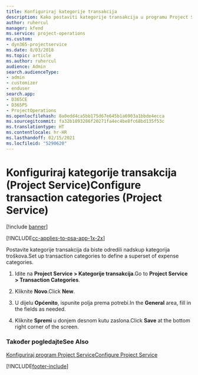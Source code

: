 ```yaml
---
title: Konfiguriraj kategorije transakcija
description: Kako postaviti kategorije transakcija u programu Project Service
author: ruhercul
manager: kfend
ms.service: project-operations
ms.custom:
- dyn365-projectservice
ms.date: 8/03/2018
ms.topic: article
ms.author: ruhercul
audience: Admin
search.audienceType:
- admin
- customizer
- enduser
search.app:
- D365CE
- D365PS
- ProjectOperations
ms.openlocfilehash: 8a0edd4ca5bb175d67e645b1a6903a1bbde4ecca
ms.sourcegitcommit: fa32b1893286f20271fa4ec4be8fc68bd135f53c
ms.translationtype: HT
ms.contentlocale: hr-HR
ms.lasthandoff: 02/15/2021
ms.locfileid: "5290620"
---
```

# <a name="configure-transaction-categories-project-service"></a><span data-ttu-id="04a7d-103">Konfiguriraj kategorije transakcija (Project Service)</span><span class="sxs-lookup"><span data-stu-id="04a7d-103">Configure transaction categories (Project Service)</span></span>

[!include [banner](../includes/psa-now-project-operations.md)]

[!INCLUDE[cc-applies-to-psa-app-1x-2x](../includes/cc-applies-to-psa-app-1x-2x.md)]

<span data-ttu-id="04a7d-104">Postavite kategorije transakcija da biste odredili nadskup kategorija troškova.</span><span class="sxs-lookup"><span data-stu-id="04a7d-104">Set up transaction categories to define a superset of expense categories.</span></span>  
  
1.  <span data-ttu-id="04a7d-105">Idite na **Project Service > Kategorije transakcija**.</span><span class="sxs-lookup"><span data-stu-id="04a7d-105">Go to **Project Service > Transaction Categories**.</span></span>  
  
2.  <span data-ttu-id="04a7d-106">Kliknite **Novo**.</span><span class="sxs-lookup"><span data-stu-id="04a7d-106">Click **New**.</span></span>  
  
3.  <span data-ttu-id="04a7d-107">U dijelu **Općenito**, ispunite polja prema potrebi.</span><span class="sxs-lookup"><span data-stu-id="04a7d-107">In the **General** area, fill in the fields as needed.</span></span>  
  
4.  <span data-ttu-id="04a7d-108">Kliknite **Spremi** u donjem desnom kutu zaslona.</span><span class="sxs-lookup"><span data-stu-id="04a7d-108">Click **Save** at the bottom right corner of the screen.</span></span>  
  
### <a name="see-also"></a><span data-ttu-id="04a7d-109">Također pogledajte</span><span class="sxs-lookup"><span data-stu-id="04a7d-109">See Also</span></span>  
 [<span data-ttu-id="04a7d-110">Konfiguriraj program Project Service</span><span class="sxs-lookup"><span data-stu-id="04a7d-110">Configure Project Service</span></span>](../psa/configure.md)


[!INCLUDE[footer-include](../includes/footer-banner.md)]